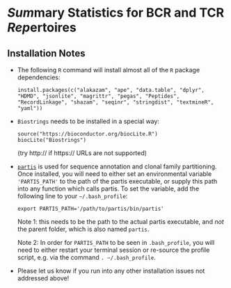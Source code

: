 # *Sum*mary Statistics for BCR and TCR *Rep*ertoires

## Installation Notes
* The following `R` command will install almost all of the `R` package dependencies:
  ```
  install.packages(c("alakazam", "ape", "data.table", "dplyr", "HDMD", "jsonlite", "magrittr", "pegas", "Peptides", "RecordLinkage", "shazam", "seqinr", "stringdist", "textmineR", "yaml"))
  ```

* `Biostrings` needs to be installed in a special way:
    ```
    source("https://bioconductor.org/biocLite.R")
    biocLite("Biostrings")
    ```
  (try http:// if https:// URLs are not supported)

* [`partis`](https://github.com/psathyrella/partis) is used for sequence annotation and clonal family partitioning. 
  Once installed, you will need to either set an environmental variable `'PARTIS_PATH'` to the path of the partis executable,
  or supply this path into any function which calls partis.
  To set the variable, add the following line to your `~/.bash_profile`:
  ```
  export PARTIS_PATH='/path/to/partis/bin/partis'
  ```
  Note 1: this needs to be the path to the actual partis executable, and *not* the parent folder, which is also named `partis`.
  
  Note 2: In order for `PARTIS_PATH` to be seen in `.bash_profile`, you will need to either restart your terminal session or re-source the profile script, e.g. via the command `. ~/.bash_profile`.
  
* Please let us know if you run into any other installation issues not addressed above!
